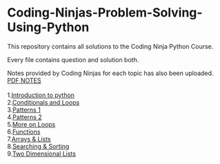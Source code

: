 <h1>Coding-Ninjas-Problem-Solving-Using-Python</h1>

This repository contains all solutions to the Coding Ninja Python Course.

Every file contains question and solution both.

Notes provided by Coding Ninjas for each topic has also been uploaded.
[PDF NOTES](https://github.com/abhinav69217/Problem-solving-using-Python-Programming/tree/main/Notes)<br>
<br>
1.[Introduction to python](https://github.com/abhinav69217/Problem-solving-using-Python-Programming/tree/main/Introduction%20to%20Python)<br>
2.[Conditionals and Loops](https://github.com/abhinav69217/Problem-solving-using-Python-Programming/tree/main/Conditionals%20And%20Loops)<br>
3.[Patterns 1](https://github.com/abhinav69217/Problem-solving-using-Python-Programming/tree/main/Patterns1)<br>
4.[Patterns 2](https://github.com/abhinav69217/Problem-solving-using-Python-Programming/tree/main/Patterns2)<br>
5.[More on Loops](https://github.com/abhinav69217/Problem-solving-using-Python-Programming-CodingNinjas/tree/main/More%20on%20Loops)<br>
6.[Functions](https://github.com/abhinav69217/Problem-solving-using-Python-Programming-CodingNinjas/tree/main/Functions)<br>
7.[Arrays & Lists](https://github.com/abhinav69217/Problem-solving-using-Python-Programming-CodingNinjas/tree/main/Arrays%20and%20Lists)<br>
8.[Searching & Sorting](https://github.com/abhinav69217/Problem-solving-using-Python-Programming-CodingNinjas/tree/main/Searching%20%26%20Sorting)<br>
9.[Two Dimensional Lists](https://github.com/abhinav69217/Problem-solving-using-Python-Programming-CodingNinjas/tree/main/Two%20Dimensional%20Lists)<br>
